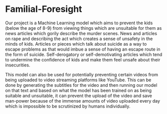 # Familial-Foresight
Our project is a Machine Learning model which aims to prevent the kids (below the age of 8-9) from viewing things which are unsuitable for them as news articles which gorily describe the murder scenes. News and articles on rape and describing the act which creates a sense of unsafety in the minds of kids. Articles or pieces which talk about suicide as a way to escape problems as that would imbue a sense of having an escape route in the form of suicide. Self-derogatory or self-demotivating articles which tend to undermine the confidence of kids and make them feel unsafe about their insecurities.

This model can also be used for potentially preventing certain videos from being uploaded to video streaming platforms like YouTube. This can be done by generating the subtitles for the video and then running our model on that text and based on what the model has been trained on as being suitable and unsuitable, it can prevent the upload of the video and save man-power because of the immense amounts of video uploaded every day which is impossible to be scrutinized by humans individually.

